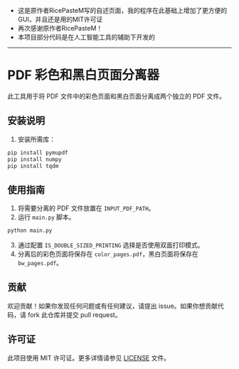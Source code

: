 - 这是原作者RicePasteM写的自述页面，我的程序在此基础上增加了更方便的GUI，并且还是用的MIT许可证
- 再次感谢原作者RicePasteM！
- 本项目部分代码是在人工智能工具的辅助下开发的
---

# PDF 彩色和黑白页面分离器

此工具用于将 PDF 文件中的彩色页面和黑白页面分离成两个独立的 PDF 文件。

## 安装说明

1. 安装所需库：

```bash
pip install pymupdf
pip install numpy
pip install tqdm
```

## 使用指南

1. 将需要分离的 PDF 文件放置在 `INPUT_PDF_PATH`。
2. 运行 `main.py` 脚本。

```bash
python main.py
```
3. 通过配置 `IS_DOUBLE_SIZED_PRINTING` 选择是否使用双面打印模式。
4. 分离后的彩色页面将保存在 `color_pages.pdf`，黑白页面将保存在 `bw_pages.pdf`。

## 贡献

欢迎贡献！如果你发现任何问题或有任何建议，请提出 issue。如果你想贡献代码，请 fork 此仓库并提交 pull request。

## 许可证

此项目使用 MIT 许可证。更多详情请参见 [LICENSE](LICENSE) 文件。
